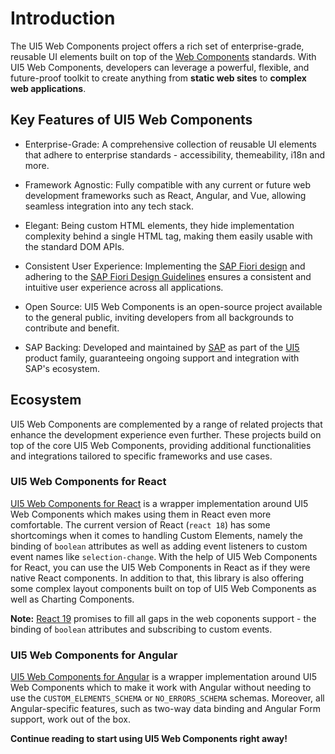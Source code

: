 # Introduction

The UI5 Web Components project offers a rich set of enterprise-grade, reusable UI elements built on top of the [Web Components](https://developer.mozilla.org/en-US/docs/Web/API/Web_components) standards.
With UI5 Web Components, developers can leverage a powerful, flexible, and future-proof toolkit to create anything from **static web sites** to **complex web applications**.


## Key Features of UI5 Web Components

- Enterprise-Grade: A comprehensive collection of reusable UI elements that adhere to enterprise standards - accessibility, themeability, i18n and more.

- Framework Agnostic: Fully compatible with any current or future web development frameworks such as React, Angular, and Vue, allowing seamless integration into any tech stack.

- Elegant: Being custom HTML elements, they hide implementation complexity behind a single HTML tag, making them easily usable with the standard DOM APIs.

- Consistent User Experience: Implementing the [SAP Fiori design](https://experience.sap.com/fiori-design/) and adhering to the [SAP Fiori Design Guidelines](https://experience.sap.com/fiori-design-web/) ensures a consistent and intuitive user experience across all applications.

- Open Source: UI5 Web Components is an open-source project available to the general public, inviting developers from all backgrounds to contribute and benefit.

- SAP Backing: Developed and maintained by [SAP](https://sap.com) as part of the [UI5](https://openui5.org/) product family, guaranteeing ongoing support and integration with SAP's ecosystem.


## Ecosystem

UI5 Web Components are complemented by a range of related projects that enhance the development experience even further. These projects build on top of the core UI5 Web Components, providing additional functionalities and integrations tailored to specific frameworks and use cases.

### UI5 Web Components for React

[UI5 Web Components for React](https://github.com/SAP/ui5-webcomponents-react) is a wrapper implementation around UI5 Web Components which makes using them in React even more comfortable. The current version of React (`react 18`) has some shortcomings when it comes to handling Custom Elements, namely the binding of `boolean` attributes as well as adding event listeners to custom event names like `selection-change`. With the help of UI5 Web Components for React, you can use the UI5 Web Components in React as if they were native React components. In addition to that, this library is also offering some complex layout components built on top of UI5 Web Components as well as Charting Components.

**Note:** [React 19](https://react.dev/blog/2024/04/25/react-19) promises to fill all gaps in the web coponents support - the binding of `boolean` attributes and subscribing to custom events.

### UI5 Web Components for Angular

[UI5 Web Components for Angular](https://github.com/SAP/ui5-webcomponents-ngx) is a wrapper implementation around UI5 Web Components which to make it work with Angular without needing to use the `CUSTOM_ELEMENTS_SCHEMA` or `NO_ERRORS_SCHEMA` schemas.
Moreover, all Angular-specific features, such as two-way data binding and Angular Form support, work out of the box.


**Continue reading to start using UI5 Web Components right away!**
